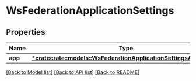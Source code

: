 # WsFederationApplicationSettings

## Properties
Name | Type | Description | Notes
------------ | ------------- | ------------- | -------------
**app** | [***cratecrate::models::WsFederationApplicationSettingsApplication**](WsFederationApplicationSettingsApplication.md) |  | [optional] 

[[Back to Model list]](../README.md#documentation-for-models) [[Back to API list]](../README.md#documentation-for-api-endpoints) [[Back to README]](../README.md)


